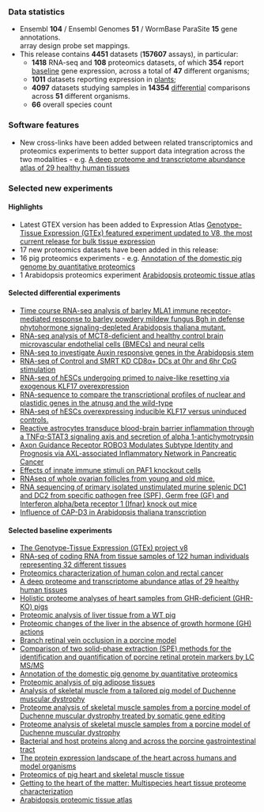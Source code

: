 ### Data statistics

- Ensembl **104** / Ensembl Genomes **51** / WormBase ParaSite **15** gene annotations.   
  array design probe set mappings.   
- This release contains **4451** datasets (**157607** assays), in particular:            
  - **1418** RNA-seq and **108** proteomics datasets, of which **354** report
    [baseline](https://www.ebi.ac.uk/gxa/baseline/experiments) gene expression, across a total of **47** different
    organisms;           
  - **1011** datasets reporting expression in [plants](https://www.ebi.ac.uk/gxa/plant/experiments);               
  - **4097** datasets studying samples in **14354**
    [differential](https://www.ebi.ac.uk/gxa/experiments?experimentType=Differential) comparisons across **51**
    different organisms.
  - **66** overall species count

### Software features
- New cross-links have been added between related transcriptomics and proteomics experiments to better support data integration across the two modalities - e.g. [A deep proteome and transcriptome abundance atlas of 29 healthy human tissues](https://www.ebi.ac.uk/gxa/experiments/E-PROT-29)

### Selected new experiments

#### Highlights

- Latest GTEX version has been added to Expression Atlas [Genotype-Tissue Expression (GTEx) featured experiment updated to V8, the most current release for bulk tissue expression](https://www.ebi.ac.uk/gxa/experiments/E-GTEX-8)
- 17 new proteomics datasets have been added in this release:
 - 16 pig proteomics experiments - e.g. [Annotation of the domestic pig genome by quantitative proteomics](https://www.ebi.ac.uk/gxa/experiments/E-PROT-114)
 - 1 Arabidopsis proteomics experiment [Arabidopsis proteomic tissue atlas](https://www.ebi.ac.uk/gxa/experiments/E-PROT-135)

#### Selected differential experiments

- [Time course RNA-seq analysis of barley MLA1 immune receptor-mediated response to barley powdery mildew fungus Bgh in defense phytohormone signaling-depleted Arabidopsis thaliana mutant.](https://www.ebi.ac.uk/gxa/experiments/E-GEOD-80423)
- [RNA-seq analysis of MCT8-deficient and healthy control brain microvascular endothelial cells (BMECs) and neural cells](https://www.ebi.ac.uk/gxa/experiments/E-GEOD-97324)
- [RNA-seq to investigate Auxin responsive genes in the Arabidopsis stem](https://www.ebi.ac.uk/gxa/experiments/E-GEOD-97446)
- [RNA-seq of Control and SMRT KD CD8α+ DCs at 0hr and 6hr CpG stimulation](https://www.ebi.ac.uk/gxa/experiments/E-MTAB-10864)
- [RNA-seq of hESCs undergoing primed to naive-like resetting via exogenous KLF17 overexpression](https://www.ebi.ac.uk/gxa/experiments/E-MTAB-10915)
- [RNA-sequence to compare the transcriptional profiles of nuclear and plastidic genes in the atnusg and the wild-type](https://www.ebi.ac.uk/gxa/experiments/E-MTAB-10957)
- [RNA-seq of hESCs overexpressing inducible KLF17 versus uninduced controls.](https://www.ebi.ac.uk/gxa/experiments/E-MTAB-10958)
- [Reactive astrocytes transduce blood-brain barrier inflammation through a TNFα-STAT3 signaling axis and secretion of alpha 1-antichymotrypsin](https://www.ebi.ac.uk/gxa/experiments/E-MTAB-11468)
- [Axon Guidance Receptor ROBO3 Modulates Subtype Identity and Prognosis via AXL-associated Inflammatory Network in Pancreatic Cancer](https://www.ebi.ac.uk/gxa/experiments/E-MTAB-11476)
- [Effects of innate immune stimuli on PAF1 knockout cells](https://www.ebi.ac.uk/gxa/experiments/E-MTAB-11620)
- [RNAseq of whole ovarian follicles from young and old mice.](https://www.ebi.ac.uk/gxa/experiments/E-MTAB-5952)
- [RNA sequencing of primary isolated unstimulated murine splenic DC1 and DC2 from specific pathogen free (SPF), Germ free (GF) and Interferon alpha/beta receptor 1 (Ifnar) knock out mice](https://www.ebi.ac.uk/gxa/experiments/E-MTAB-8883)
- [Influence of CAP-D3 in Arabidopsis thaliana transcription](https://www.ebi.ac.uk/gxa/experiments/E-MTAB-8969)

#### Selected baseline experiments

- [The Genotype-Tissue Expression (GTEx) project v8](https://www.ebi.ac.uk/gxa/experiments/E-GTEX-8)
- [RNA-seq of coding RNA from tissue samples of 122 human individuals representing 32 different tissues](https://www.ebi.ac.uk/gxa/experiments/E-MTAB-2836)
- [Proteomics characterization of human colon and rectal cancer](https://www.ebi.ac.uk/gxa/experiments/E-PROT-23)
- [A deep proteome and transcriptome abundance atlas of 29 healthy human tissues](https://www.ebi.ac.uk/gxa/experiments/E-PROT-29)
- [Holistic proteome analyses of heart samples from GHR-deficient (GHR-KO) pigs](https://www.ebi.ac.uk/gxa/experiments/E-PROT-126)
- [Proteomic analysis of liver tissue from a WT pig](https://www.ebi.ac.uk/gxa/experiments/E-PROT-118)
- [Proteomic changes of the liver in the absence of growth hormone (GH) actions](https://www.ebi.ac.uk/gxa/experiments/E-PROT-125)
- [Branch retinal vein occlusion in a porcine model](https://www.ebi.ac.uk/gxa/experiments/E-PROT-111)
- [Comparison of two solid-phase extraction (SPE) methods for the identification and quantification of porcine retinal protein markers by LC MS/MS](https://www.ebi.ac.uk/gxa/experiments/E-PROT-119)
- [Annotation of the domestic pig genome by quantitative proteomics](https://www.ebi.ac.uk/gxa/experiments/E-PROT-114)
- [Proteomic analysis of pig adipose tissues](https://www.ebi.ac.uk/gxa/experiments/E-PROT-130)
- [Analysis of skeletal muscle from a tailored pig model of Duchenne muscular dystrophy](https://www.ebi.ac.uk/gxa/experiments/E-PROT-113)
- [Proteome analysis of skeletal muscle samples from a porcine model of Duchenne muscular dystrophy treated by somatic gene editing](https://www.ebi.ac.uk/gxa/experiments/E-PROT-122)
- [Proteome analysis of skeletal muscle samples from a porcine model of Duchenne muscular dystrophy](https://www.ebi.ac.uk/gxa/experiments/E-PROT-124)
- [Bacterial and host proteins along and across the porcine gastrointestinal tract](https://www.ebi.ac.uk/gxa/experiments/E-PROT-117)
- [The protein expression landscape of the heart across humans and model organisms](https://www.ebi.ac.uk/gxa/experiments/E-PROT-120)
- [Proteomics of pig heart and skeletal muscle tissue](https://www.ebi.ac.uk/gxa/experiments/E-PROT-131)
- [Getting to the heart of the matter: Multispecies heart tissue proteome characterization](https://www.ebi.ac.uk/gxa/experiments/E-PROT-115)
- [Arabidopsis proteomic tissue atlas](https://www.ebi.ac.uk/gxa/experiments/E-PROT-135)

